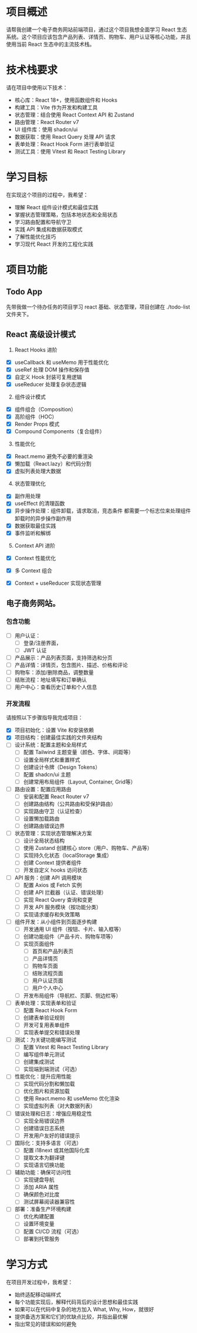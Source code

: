 
# 项目概述
请帮我创建一个电子商务网站前端项目，通过这个项目我想全面学习 React 生态系统。这个项目应该包含产品列表、详情页、购物车、用户认证等核心功能，并且使用当前 React 生态中的主流技术栈。

# 技术栈要求

请在项目中使用以下技术：

- 核心库：React 18+，使用函数组件和 Hooks
- 构建工具：Vite 作为开发和构建工具
- 状态管理：结合使用 React Context API 和 Zustand
- 路由管理：React Router v7
- UI 组件库：使用 shadcn/ui
- 数据获取：使用 React Query 处理 API 请求
- 表单处理：React Hook Form 进行表单验证
- 测试工具：使用 Vitest 和 React Testing Library

# 学习目标
在实现这个项目的过程中，我希望：

- 理解 React 组件设计模式和最佳实践
- 掌握状态管理策略，包括本地状态和全局状态
- 学习路由配置和导航守卫
- 实践 API 集成和数据获取模式
- 了解性能优化技巧
- 学习现代 React 开发的工程化实践

# 项目功能

## Todo App

先带我做一个待办任务的项目学习 react 基础、状态管理，项目创建在 ./todo-list 文件夹下。


## React 高级设计模式

1. React Hooks 进阶
  - [x] useCallback 和 useMemo 用于性能优化
  - [x] useRef 处理 DOM 操作和保存值
  - [x] 自定义 Hook 封装可复用逻辑
  - [x] useReducer 处理复杂状态逻辑
2. 组件设计模式
  - [x] 组件组合（Composition）
  - [x] 高阶组件（HOC）
  - [x] Render Props 模式
  - [x] Compound Components（复合组件）
3. 性能优化
  - [x] React.memo 避免不必要的重渲染
  - [x] 懒加载（React.lazy）和代码分割
  - [x] 虚拟列表处理大数据
4. 状态管理优化
  - [x] 副作用处理
  - [x] useEffect 的清理函数
  - [x] 异步操作处理：组件卸载，请求取消，竞态条件 都需要一个标志位来处理组件卸载时的异步操作副作用
  - [x] 数据获取最佳实践
  - [x] 事件监听和解绑
5. Context API 进阶
  - [x] Context 性能优化
  - [x] 多 Context 组合
  - [x] Context + useReducer 实现状态管理


## 电子商务网站。

### 包含功能

- [ ] 用户认证：
  - [ ] 登录/注册界面，
  - [ ] JWT 认证
- [ ] 产品展示：产品列表页面，支持筛选和分页
- [ ] 产品详情：详情页，包含图片、描述、价格和评论
- [ ] 购物车：添加/删除商品，调整数量
- [ ] 结账流程：地址填写和订单确认
- [ ] 用户中心：查看历史订单和个人信息

###  开发流程

请按照以下步骤指导我完成项目：

- [x] 项目初始化：设置 Vite 和安装依赖
- [x] 项目结构：创建最佳实践的文件夹结构
- [ ] 设计系统：配置主题和全局样式
  - [ ] 配置 Tailwind 主题变量（颜色、字体、间距等）
  - [ ] 设置全局样式和重置样式
  - [ ] 创建设计令牌（Design Tokens）
  - [ ] 配置 shadcn/ui 主题
  - [ ] 创建常用布局组件（Layout, Container, Grid等）
- [ ] 路由设置：配置应用路由
  - [ ] 安装和配置 React Router v7
  - [ ] 创建路由结构（公共路由和受保护路由）
  - [ ] 实现路由守卫（认证检查）
  - [ ] 设置懒加载路由
  - [ ] 创建路由错误边界
- [ ] 状态管理：实现状态管理解决方案
  - [ ] 设计全局状态结构
  - [ ] 使用 Zustand 创建核心 store（用户、购物车、产品等）
  - [ ] 实现持久化状态（localStorage 集成）
  - [ ] 创建 Context 提供者组件
  - [ ] 开发自定义 hooks 访问状态
- [ ] API 服务：创建 API 调用模块
  - [ ] 配置 Axios 或 Fetch 实例
  - [ ] 创建 API 拦截器（认证、错误处理）
  - [ ] 实现 React Query 查询和变更
  - [ ] 开发 API 服务模块（按功能分类）
  - [ ] 实现请求缓存和失效策略
- [ ] 组件开发：从小组件到页面逐步构建
  - [ ] 开发通用 UI 组件（按钮、卡片、输入框等）
  - [ ] 创建功能组件（产品卡片、购物车项等）
  - [ ] 实现页面组件
    - [ ] 首页和产品列表页
    - [ ] 产品详情页
    - [ ] 购物车页面
    - [ ] 结账流程页面
    - [ ] 用户认证页面
    - [ ] 用户个人中心
  - [ ] 开发布局组件（导航栏、页脚、侧边栏等）
- [ ] 表单处理：实现表单和验证
  - [ ] 配置 React Hook Form
  - [ ] 创建表单验证规则
  - [ ] 开发可复用表单组件
  - [ ] 实现表单提交和错误处理
- [ ] 测试：为关键功能编写测试
  - [ ] 配置 Vitest 和 React Testing Library
  - [ ] 编写组件单元测试
  - [ ] 创建集成测试
  - [ ] 实现端到端测试（可选）
- [ ] 性能优化：提升应用性能
  - [ ] 实现代码分割和懒加载
  - [ ] 优化图片和资源加载
  - [ ] 使用 React.memo 和 useMemo 优化渲染
  - [ ] 实现虚拟列表（对大数据列表）
- [ ] 错误处理和日志：增强应用稳定性
  - [ ] 实现全局错误边界
  - [ ] 创建错误日志系统
  - [ ] 开发用户友好的错误提示
- [ ] 国际化：支持多语言（可选）
  - [ ] 配置 i18next 或其他国际化库
  - [ ] 提取文本为翻译键
  - [ ] 实现语言切换功能
- [ ] 辅助功能：确保可访问性
  - [ ] 实现键盘导航
  - [ ] 添加 ARIA 属性
  - [ ] 确保颜色对比度
  - [ ] 测试屏幕阅读器兼容性
- [ ] 部署：准备生产环境构建
  - [ ] 优化构建配置
  - [ ] 设置环境变量
  - [ ] 配置 CI/CD 流程（可选）
  - [ ] 部署到托管服务

# 学习方式

在项目开发过程中，我希望：

- 始终适配移动端样式
- 每个功能实现后，解释代码背后的设计思想和最佳实践
- 如果可以在代码中复杂的地方加入 What, Why, How，就很好
- 提供备选方案和它们的优缺点比较，并指出最优解
- 指出常见的错误和如何避免